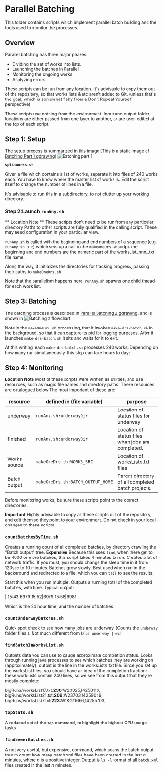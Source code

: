 # Parallel Batching
This folder contains scripts which implement parallel batch building and the tools used to monitor the processes.
## Overview
Parallel batching has three major phases:
* Dividing the set of works into lists.
* Launching the batches in Parallel
* Monitoring the ongoing works
* Analyzing errors

These scripts can be run from any location. It's advisable to copy them out of the repository, so that works lists & etc aren't added to Git. (unless that's the goal, which is somewhat fishy from a Don't Repeat Yourself perspective)

These scripts use nothing from the environment. Input and output folder locations are either passed from one layer to another, or are user-edited at the top of each script.

## Step 1: Setup
The setup process is summarized in this image (This is a static image of [Batching Part 1 gdrawing][2f8f924c])
![Batching part 1](../images/2018/01/Parallel%20Batching%201.png)

  [2f8f924c]: https://drive.google.com/open?id=1v21PO7yinmvW4j298s_xsSJ1HYi2K5BQcWs-5JRdMUQ "Batching Part 1"

**`splitWorks.sh`**

Given a file which contains a list of works, separate it into files of 240 works each. You have to know where the master list of works is. Edit the script itself to change the number of lines in a file.

It's advisable to run this in a subdirectory, to not clutter up your working directory.

### Step 2:Launch `runAny.sh`

** Location Note ** These scripts don't need to be run from any particular directory  Paths to other scripts are fully qualified in the calling script. These may need configuration in your particular view.

`runAny.sh` is called with the beginning and end numbers of a sequence
(e.g. `runAny.sh 3 6`) which sets up a call to the `makeOneDrs.sh`script.
the beginning and end numbers are the numeric part of the worksList_nnn_.txt file name.

Along the way, it initializes the directories for tracking progress, passing their paths to `makeOneDrs.sh`

Note that the parallelism happens here. `runAny.sh` spawns one child thread for each work list.

## Step 3: Batching
The batching process is described in [Parallel Batching 2 gdrawing][8d428e13], and is shown in ![Batching 2 flowchart](../images/2018/01/Parallel%20Batching%202.png)

Note in the `makeOneDrs.sh` processing, that it invokes `make-drs-batch.sh` in the background, so that it can capture its pid for logging purposes. After it launches `make-drs-batch.sh` it sits and waits for it to exit.

At this writing, each `make-drs-batch.sh` processes 240 works. Depending on how many run simultaneously, this step can take hours to days.

  [8d428e13]: https://drive.google.com/open?id=1pOOTwafDiVma8hftYcQQ0aJbTPIvI6hLgtSkR4zHVrM "Parallel Batching 2"

## Step 4: Monitoring
**Location Note** Most of these scripts were written as utilities, and use resources, such as magic file names and directory paths. These resources are catalogued below
The most important of these are:

resource|defined in (file:variable)|purpose
--|---|--
underway|`runAny.sh:underwayDir`|Location of status files for underway  
finished|`runAny.sh:underwayDir`|Location of status files when jobs are completed.
Works source|`makeOneDrs.sh:WORKS_SRC`|Location of worksList*n*.txt files  
Batch output|`makeOneDrs.sh:BATCH_OUTPUT_HOME`|Parent directory of all completed batch projects.

Before monitoring works, be sure these scripts point to the correct directories.

**Important** Highly advisable to copy all these scripts out of the repository, and edit them so they point to your environment. Do not check in your local changes to these scripts.

### `countBatchesByTime.sh`
Creates a running count of all completed batches, by directory crawling the "Batch output" tree. **Expensive** Because this uses `find`, when there get to be 4000 or more batches, this script takes 4 minutes to run. Creates a lot of network traffic. If you must, you should change the sleep time in it from 120sec to 10 minutes. Batches grow slowly. Best used when run in the background and redirected to a file, which you can `tail` to see the results.

Start this when you run multiple. Outputs a running total of the completed batches, with time. Typical output:

|
15:43|6979
15:52|6979
15:58|6981

Which is the 24 hour time, and the number of batches.

### `countUnderwayBatches.sh`
Quick spot check to see how many jobs are underway. (Counts the `underway` folder files.). Not much different from `$(ls underway | wc)`

### `findBatchInWorksList.sh`
Outputs data you can use to gauge approximate completion status. Looks through running java processes to see which batches they are working on (approximately): output is the line in the worksList*n*.txt file. Since you set up the worksList files, you should have an idea of the completion fraction: these workLists contain 240 lines, so we see from this output that they're mostly complete:

bigRuns/worksList17.txt:**230**:W20325,14258110,
bigRuns/worksList21.txt:**209**:W23703,14259049,
bigRuns/worksList7.txt:**223**:W1KG11666,14255703,

### `topStats.sh`
A reduced set of the `top` command, to highlight the highest CPU usage tasks.

### `findNewerBatches.sh`
A not very useful, but expensive, command, which scans the batch output tree to count how many batch.xml files have been created in the last *n* minutes, where *n* is a positive integer. Output is `ls -l` format of all `batch.xml` files created in the last *n* minutes.
